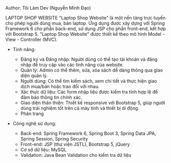 Author: Tôi Làm Dev (Nguyễn Minh Đạo)

LAPTOP SHOP WEBSITE
"Laptop Shop Website" là một nền tảng trực tuyến cho phép người dùng mua, bán laptop. Ứng dụng được xây dựng với Spring Framework 6 cho phần back-end, sử dụng JSP cho phần front-end, kết hợp với Bootstrap 5.
"Laptop Shop Website" được thiết kế theo mô hình Model - View - Controller (MVC).

* Tính năng:
  - Đăng ký và Đăng nhập: Người dùng có thể tạo tài khoản và đăng nhập để truy cập vào các tính năng của website.
  - Quản lý: Admin có thể thêm, sửa, xóa sách dễ dàng thông qua giao diện quản lý.
  - Người dùng: Có thể tìm kiếm sách, xem chi tiết và thực hiện giao dịch mua/bán hoặc trao đổi với nhau.
  - Xác thực dữ liệu: Các form nhập liệu được kiểm tra tính hợp lệ để đảm bảo thông tin chính xác.
  - Giao diện thân thiện: Thiết kế responsive với Bootstrap 5, giúp người dùng trải nghiệm tốt trên cả máy tính và thiết bị di động.
  - Phân trang

* Công nghệ sử dụng:
  - Back-end: Spring Framework 6, Spring Boot 3, Spring Data JPA, Spring Session, Spring Security  
  - Front-end: JSP (thư viện JSTL), Bootstrap 5, jQuery
  - Cơ sở dữ liệu: MySQL
  - Validation: Java Bean Validation cho kiểm tra dữ liệu
